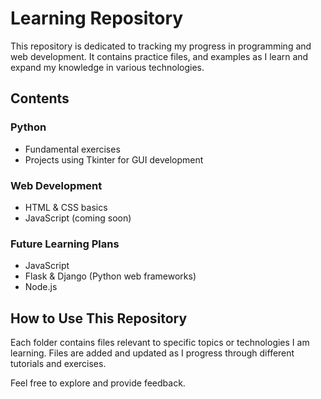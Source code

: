 # Learning Repository

This repository is dedicated to tracking my progress in programming and web development. It contains practice files, and examples as I learn and expand my knowledge in various technologies.

## Contents

### Python
- Fundamental exercises
- Projects using Tkinter for GUI development

### Web Development
- HTML & CSS basics
- JavaScript (coming soon)

### Future Learning Plans
- JavaScript
- Flask & Django (Python web frameworks)
- Node.js

## How to Use This Repository
Each folder contains files relevant to specific topics or technologies I am learning. Files are added and updated as I progress through different tutorials and exercises.

Feel free to explore and provide feedback.

